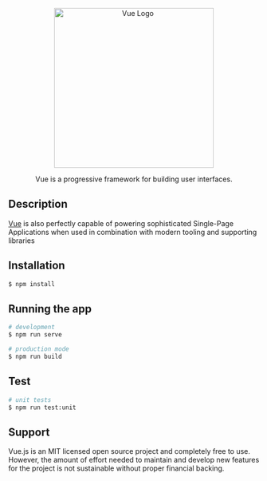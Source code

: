 <p align="center">
  <a href="https://v3.vuejs.org/" target="blank"><img src="https://www.fullstackpython.com/img/logos/vuejs-wide.png" width="320" alt="Vue Logo" /></a>
</p>

<p align="center">Vue is a progressive framework for building user interfaces.</p>

## Description 

[Vue](https://github.com/vuejs/vue) is also perfectly capable of powering sophisticated Single-Page Applications when used in combination with modern tooling and supporting libraries 

## Installation

```bash
$ npm install
```

## Running the app

```bash
# development
$ npm run serve

# production mode
$ npm run build
```

## Test

```bash
# unit tests
$ npm run test:unit
```

## Support

Vue.js is an MIT licensed open source project and completely free to use. However, the amount of effort needed to maintain and develop new features for the project is not sustainable without proper financial backing.
